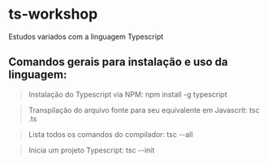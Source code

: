 # ts-workshop
Estudos variados com a linguagem Typescript

## Comandos gerais para instalação e uso da linguagem:

> Instalação do Typescript via NPM:
   npm install -g typescript
   
> Transpilação do arquivo fonte para seu equivalente em Javascrit:
   tsc <nome-do-arquivo-typescript>.ts

> Lista todos os comandos do compilador:
   tsc --all

> Inicia um projeto Typescript:
   tsc --init
   
